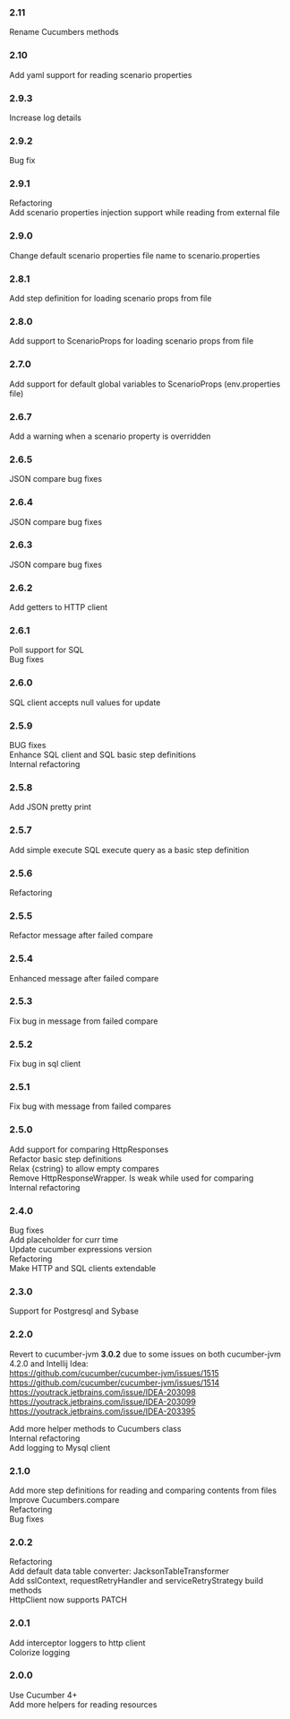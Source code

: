 ### 2.11
Rename Cucumbers methods   

### 2.10
Add yaml support for reading scenario properties    

### 2.9.3
Increase log details  

### 2.9.2
Bug fix  

### 2.9.1
Refactoring  
Add scenario properties injection support while reading from external file    

### 2.9.0
Change default scenario properties file name to scenario.properties  

### 2.8.1
Add step definition for loading scenario props from file

### 2.8.0
Add support to ScenarioProps for loading scenario props from file   

### 2.7.0
Add support for default global variables to ScenarioProps (env.properties file)  

### 2.6.7
Add a warning when a scenario property is overridden   

### 2.6.5
JSON compare bug fixes

### 2.6.4
JSON compare bug fixes      

### 2.6.3
JSON compare bug fixes    

### 2.6.2
Add getters to HTTP client   

### 2.6.1
Poll support for SQL    
Bug fixes  

### 2.6.0
SQL client accepts null values for update    

### 2.5.9
BUG fixes  
Enhance SQL client and SQL basic step definitions  
Internal refactoring    

### 2.5.8
Add JSON pretty print  

### 2.5.7
Add simple execute SQL execute query as a basic step definition      

### 2.5.6
Refactoring      

### 2.5.5
Refactor message after failed compare      

### 2.5.4
Enhanced message after failed compare     

### 2.5.3
Fix bug in message from failed compare   

### 2.5.2
Fix bug in sql client  

### 2.5.1
Fix bug with message from failed compares  

### 2.5.0
Add support for comparing HttpResponses  
Refactor basic step definitions  
Relax {cstring} to allow empty compares  
Remove HttpResponseWrapper. Is weak while used for comparing    
Internal refactoring  

### 2.4.0
Bug fixes  
Add placeholder for curr time  
Update cucumber expressions version  
Refactoring  
Make HTTP and SQL clients extendable

### 2.3.0
Support for Postgresql and Sybase     
  
### 2.2.0
Revert to cucumber-jvm **3.0.2** due to some issues on both cucumber-jvm 4.2.0 and Intellij Idea:  
https://github.com/cucumber/cucumber-jvm/issues/1515  
https://github.com/cucumber/cucumber-jvm/issues/1514  
https://youtrack.jetbrains.com/issue/IDEA-203098  
https://youtrack.jetbrains.com/issue/IDEA-203099  
https://youtrack.jetbrains.com/issue/IDEA-203395  

Add more helper methods to Cucumbers class    
Internal refactoring  
Add logging to Mysql client    

### 2.1.0
Add more step definitions for reading and comparing contents from files  
Improve Cucumbers.compare  
Refactoring  
Bug fixes

 
### 2.0.2
Refactoring  
Add default data table converter: JacksonTableTransformer  
Add sslContext, requestRetryHandler and serviceRetryStrategy build methods  
HttpClient now supports PATCH

### 2.0.1
Add interceptor loggers to http client  
Colorize logging

### 2.0.0
Use Cucumber 4+  
Add more helpers for reading resources  
